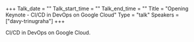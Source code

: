 +++
Talk_date = ""
Talk_start_time = ""
Talk_end_time = ""
Title = "Opening Keynote - CI/CD in DevOps on Google Cloud"
Type = "talk"
Speakers = ["davy-trinugraha"]
+++

CI/CD in DevOps on Google Cloud.
